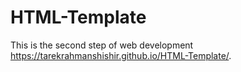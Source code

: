 # HTML-Template
This is the second step of web development
 https://tarekrahmanshishir.github.io/HTML-Template/.
